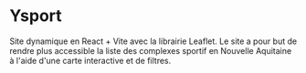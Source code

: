 # Ysport
Site dynamique en React + Vite avec la librairie Leaflet. Le site a pour but de rendre plus accessible la liste des complexes sportif en  Nouvelle Aquitaine à l'aide d'une carte interactive et de filtres.

